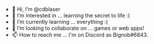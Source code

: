- 👋 Hi, I’m @cdblaser
- 👀 I’m interested in ... learning the secret to life :(
- 🌱 I’m currently learning ... everything :( 
- 💞️ I’m looking to collaborate on ... games or web apps!
- 📫 How to reach me ... I'm on Discord as Bignob#6843.

<!---
cdblaser/cdblaser is a ✨ special ✨ repository because its `README.md` (this file) appears on your GitHub profile.
You can click the Preview link to take a look at your changes.
--->

